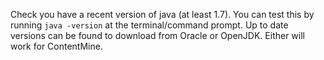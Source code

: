 Check you have a recent version of java (at least 1.7).
You can test this by running ```java -version``` at the terminal/command prompt. Up to date versions can be found to download from Oracle or OpenJDK. Either will work for ContentMine.